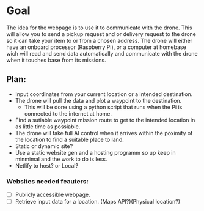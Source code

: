 # Goal

The idea for the webpage is to use it to communicate with the drone. This will allow you to send a pickup request and or delivery 
request to the drone so it can take your item to or from a chosen address. The drone will either have an onboard processor (Raspberry Pi),
or a computer at homebase wich will read and send data automatically and communicate with the drone when it touches base from 
its missions.

## Plan:

- Input coordinates from your current location or a intended destination.
- The drone will pull the data and plot a waypoint to the destination.
	- This will be done using a python script that runs when the Pi is connected to the internet at home.
- Find a sutiable waypoint mission route to get to the intended location in as little time as possiable.
- The drone will take full AI control when it arrives within the poximity of the location to find a suitable place to land.
- Static or dynamic site?
- Use a static website gen and a hosting programm so up keep in minmimal and the work to do is less.
- Netlify to host? or Local?

### Websites needed feauters:

- [ ] Publicly accessible webpage.
- [ ] Retrieve input data for a location. (Maps API?)(Physical location?)
